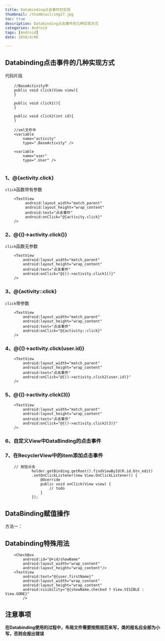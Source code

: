 ```yaml
---
title: Databinding点击事件的实现
thumbnail: /thumbnail/img27.jpg
toc: true
description: Databinding点击事件的几种实现方式
categories: Android
tags: [Android]
date: 2018/4/06

---
```


## Databinding点击事件的几种实现方式
<!--more-->
代码片段

```
    //BaseActivity中
    public void click(View view){
    }
    
    public void click1(){
    }
    
    public void click2(int id){
    }
    
    //xml文件中
    <variable
        name="activity"
        type=".BaseActivity" />
    
    <variable
        name="user"
        type=".User" />
    

```

### 1、@{activity.click}
`click`函数带有参数

```
    <TextView
         android:layout_width="match_parent"
         android:layout_height="wrap_content"
         android:text="点击事件"
         android:onClick="@{activity.click}"
    />
```

### 2、@{()->activity.click()}
`click`函数无参数

```
    <TextView
        android:layout_width="match_parent"
        android:layout_height="wrap_content"
        android:text="点击事件"
        android:onClick="@{()->activity.click1()}"
    />
```

### 3、@{activity::click}
`click`带参数

```
    <TextView
        android:layout_width="match_parent"
        android:layout_height="wrap_content"
        android:text="点击事件"
        android:onClick="@{activity::click}"
    />
```

### 4、@{()->activity.click(user.id)}

```
    <TextView
        android:layout_width="match_parent"
        android:layout_height="wrap_content"
        android:text="点击事件"
        android:onClick="@{()->activity.click2(user.id)}"
    />
```

### 5、@{()->activity.click(3)}
```
    <TextView
        android:layout_width="match_parent"
        android:layout_height="wrap_content"
        android:text="点击事件"
        android:onClick="@{()->activity.click2(3)}"
    />
```

### 6、自定义View中DataBinding的点击事件



### 7、在RecyclerView中的item添加点击事件

```
    // 按钮点击
            holder.getBinding.getRoot().findViewById(R.id.btn_edit)
            .setOnClickListener(new View.OnClickListener() {
                @Override
                public void onClick(View view) {
                    // todo
                }
            });

```

## DataBinding赋值操作

方法一：





## Databinding特殊用法
```
    <CheckBox
        android:id="@+id/showName"
        android:layout_width="wrap_content"
        android:layout_height="wrap_content"/>
    <TextView
        android:text="@{user.firstName}"
        android:layout_width="wrap_content"
        android:layout_height="wrap_content"
        android:visibility="@{showName.checked ? View.VISIBLE :             View.GONE}"
        />

```

## 注意事项

**在Databinding使用的过程中，布局文件需要按照规范来写，类的报名应全部为小写，否则会报出错误**






